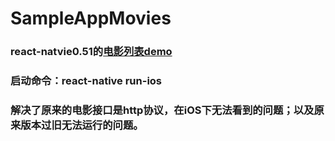 # SampleAppMovies
### react-natvie0.51的[电影列表demo](href="https://reactnative.cn/docs/0.51/sample-application-movies.html")
### 启动命令：react-native run-ios
### 解决了原来的电影接口是http协议，在iOS下无法看到的问题；以及原来版本过旧无法运行的问题。
